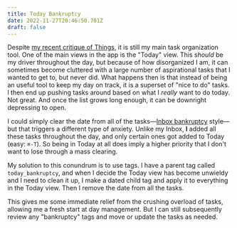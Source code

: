 ```yaml
---
title: Today Bankruptcy
date: 2022-11-27T20:46:50.701Z
draft: false
---
```

Despite [my recent critique of Things](/posts/my-patience-for-things-is-running-low/), it is still my main task organization tool. One of the main views in the app is the "Today" view. This *should* be my driver throughout the day, but because of how disorganized I am, it can sometimes become cluttered with a large number of aspirational tasks that I wanted to get to, but never did. What happens then is that instead of being an useful tool to keep my day on track, it is a superset of "nice to do" tasks. l then end up pushing tasks around based on what I *really* want to do today. Not great. And once the list grows long enough, it can be downright depressing to open.

I could simply clear the date from all of the tasks—[Inbox bankruptcy](https://en.wikipedia.org/wiki/Email_bankruptcy) style—but that triggers a different type of anxiety. Unlike my Inbox, **I** added all these tasks throughout the day, and only certain ones got added to Today (easy: `⌘-T`). So being in Today at all does imply a higher priority that I don't want to lose through a mass clearing. 

My solution to this conundrum is to use tags. I have a parent tag called `today_bankruptcy`, and when I decide the Today view has become unwieldy and I need to clean it up, I make a dated child tag and apply it to everything in the Today view. Then I remove the date from all the tasks.

This gives me some immediate relief from the crushing overload of tasks, allowing me a fresh start at day management. But I can still subsequently review any "bankruptcy" tags and move or update the tasks as needed.